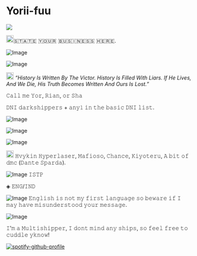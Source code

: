 # Yorii-fuu

![](https://komarev.com/ghpvc/?username=Yorii-fuu&style=for-the-badge)

<img width="20" height="20" alt="Image" src="https://github.com/user-attachments/assets/339f73d1-043a-42e5-a57b-7ffe9ff99de3" />
​🇸​​🇹​​🇦​​🇹​​🇪​ ​🇾​​🇴​​🇺​​🇷​ ​🇧​​🇺​​🇸​​🇮​​🇳​​🇪​​🇸​​🇸​ ​🇭​​🇪​​🇷​​🇪​.

![Image](https://github.com/user-attachments/assets/f034203f-8070-4d35-8484-4346d0aac389)

![Image](https://github.com/user-attachments/assets/8f6f50d7-08d4-4159-8932-cc41d6c0df78)

<img width="20" height="20" alt="Image" src="https://github.com/user-attachments/assets/008b6ebc-547a-4ea2-9dfc-e2d15e3894f4" /> *“History Is Written By The Victor. History Is Filled With Liars. If He Lives, And We Die, His Truth Becomes Written And Ours Is Lost.”*

𝙲𝚊𝚕𝚕 𝚖𝚎 𝚈𝚘𝚛, 𝚁𝚒𝚊𝚗, 𝚘𝚛 𝚂𝚑𝚊

𝙳𝙽𝙸 𝚍𝚊𝚛𝚔𝚜𝚑𝚒𝚙𝚙𝚎𝚛𝚜 + 𝚊𝚗𝚢𝟷 𝚒𝚗 𝚝𝚑𝚎 𝚋𝚊𝚜𝚒𝚌 𝙳𝙽𝙸 𝚕𝚒𝚜𝚝.


![Image](https://github.com/user-attachments/assets/db28642e-dae6-4f55-aefc-7230b9d1769f)

![Image](https://github.com/user-attachments/assets/a46f93ee-1e1a-4512-916a-77ebff7fa470)

![Image](https://github.com/user-attachments/assets/0529a378-6a7f-45d5-9b5d-3d758b4faca8)

<img width="20" height="20" alt="Image" src="https://github.com/user-attachments/assets/94200452-0df0-4d70-829b-6f1e7bcbd49d" />   𝙷𝚟𝚢𝚔𝚒𝚗 𝙷𝚢𝚙𝚎𝚛𝚕𝚊𝚜𝚎𝚛, 𝙼𝚊𝚏𝚒𝚘𝚜𝚘, 𝙲𝚑𝚊𝚗𝚌𝚎, 𝙺𝚒𝚢𝚘𝚝𝚎𝚛𝚞, 𝙰 𝚋𝚒𝚝 𝚘𝚏 𝚍𝚖𝚌 (𝙳𝚊𝚗𝚝𝚎 𝚂𝚙𝚊𝚛𝚍𝚊).

![Image](https://github.com/user-attachments/assets/12fc2a4c-1856-48e5-807b-70f67e0839e1)  𝙸𝚂𝚃𝙿

◈ 𝙴𝙽𝙶/𝙸𝙽𝙳

![Image](https://github.com/user-attachments/assets/c2474e23-8c83-45b2-9eb5-a0742508fe61)  𝙴𝚗𝚐𝚕𝚒𝚜𝚑 𝚒𝚜 𝚗𝚘𝚝 𝚖𝚢 𝚏𝚒𝚛𝚜𝚝 𝚕𝚊𝚗𝚐𝚞𝚊𝚐𝚎 𝚜𝚘 𝚋𝚎𝚠𝚊𝚛𝚎 𝚒𝚏 𝙸 𝚖𝚊𝚢 𝚑𝚊𝚟𝚎 𝚖𝚒𝚜𝚞𝚗𝚍𝚎𝚛𝚜𝚝𝚘𝚘𝚍 𝚢𝚘𝚞𝚛 𝚖𝚎𝚜𝚜𝚊𝚐𝚎.

![Image](https://github.com/user-attachments/assets/3e2f9826-ce21-48b3-9718-7cdf37acdd9d)

𝙸'𝚖 𝚊 𝙼𝚞𝚕𝚝𝚒𝚜𝚑𝚒𝚙𝚙𝚎𝚛, 𝙸 𝚍𝚘𝚗𝚝 𝚖𝚒𝚗𝚍 𝚊𝚗𝚢 𝚜𝚑𝚒𝚙𝚜, 𝚜𝚘 𝚏𝚎𝚎𝚕 𝚏𝚛𝚎𝚎 𝚝𝚘 𝚌𝚞𝚍𝚍𝚕𝚎 𝚢𝚔𝚗𝚘𝚠!

[![spotify-github-profile](https://spotify-github-profile.kittinanx.com/api/view?uid=31cpwmjnrox4ndlfrgthtiviib24&cover_image=true&theme=natemoo-re&show_offline=false&background_color=121212&interchange=false&bar_color=3865cc&bar_color_cover=false)](https://github.com/kittinan/spotify-github-profile)
